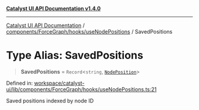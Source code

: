 [**Catalyst UI API Documentation v1.4.0**](../../../../../README.md)

---

[Catalyst UI API Documentation](../../../../../README.md) / [components/ForceGraph/hooks/useNodePositions](../README.md) / SavedPositions

# Type Alias: SavedPositions

> **SavedPositions** = `Record`\<`string`, [`NodePosition`](../interfaces/NodePosition.md)\>

Defined in: [workspace/catalyst-ui/lib/components/ForceGraph/hooks/useNodePositions.ts:21](https://github.com/TheBranchDriftCatalyst/catalyst-ui/blob/main/lib/components/ForceGraph/hooks/useNodePositions.ts#L21)

Saved positions indexed by node ID
